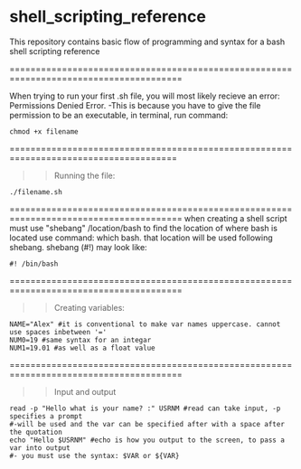 # shell_scripting_reference
This repository contains basic flow of programming and syntax for a bash shell scripting reference

=======================================================================================
 
When trying to run your first .sh file, you will most likely recieve an error: Permissions Denied Error.
-This is because you have to give the file permission to be an executable, in terminal, run command:
```shell
chmod +x filename 
```
======================================================================================
>>Running the file:
```shell
./filename.sh
```
=======================================================================================
when creating a shell script must use "shebang" /location/bash
to find the location of where bash is located use command: which bash. that location will be used following shebang.
shebang (#!) may look like:
```shell
#! /bin/bash
```
=======================================================================================
>>Creating variables:
```shell
NAME="Alex" #it is conventional to make var names uppercase. cannot use spaces inbetween '='
NUM0=19 #same syntax for an integar
NUM1=19.01 #as well as a float value
```
=======================================================================================
>>Input and output
```shell
read -p "Hello what is your name? :" USRNM #read can take input, -p specifies a prompt
#-will be used and the var can be specified after with a space after the quotation
echo "Hello $USRNM" #echo is how you output to the screen, to pass a var into output
#- you must use the syntax: $VAR or ${VAR}
```
